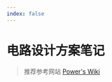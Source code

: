 ```yaml
---
index: false
---
```


# 电路设计方案笔记

> 推荐参考网站 [Power's Wiki](https://wiki-power.com)  

<AutoCatalog/>
